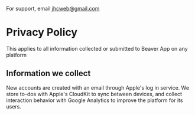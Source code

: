 For support, email jhcweb@gmail.com

# Privacy Policy

This applies to all information collected or submitted to Beaver App on any platform

## Information we collect
New accounts are created with an email through Apple's log in service. We store to-dos with Apple's CloudKit to sync between devices, and collect interaction behavior with Google Analytics to improve the platform for its users.
